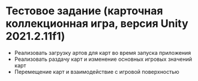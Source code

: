 # Тестовое задание (карточная коллекционная игра, версия Unity 2021.2.11f1)

* Реализовать загрузку артов для карт во время запуска приложения
* Реализовать раздачу карт и изменение основных игровых значений карт
* Перемещение карт и взаимодействие с игровой поверхностью
